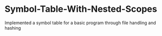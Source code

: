 # Symbol-Table-With-Nested-Scopes
Implemented a symbol table for a basic program through file handling and hashing
